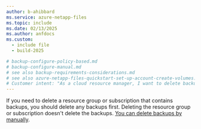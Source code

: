 ```yaml
---
author: b-ahibbard
ms.service: azure-netapp-files
ms.topic: include
ms.date: 02/13/2025
ms.author: anfdocs
ms.custom:
  - include file
  - build-2025

# backup-configure-policy-based.md
# backup-configure-manual.md
# see also backup-requirements-considerations.md
# see also azure-netapp-files-quickstart-set-up-account-create-volumes.md
# Customer intent: "As a cloud resource manager, I want to delete backups before removing a resource group or subscription, so that I can ensure all associated data is properly managed and deleted."
---
```


If you need to delete a resource group or subscription that contains backups, you should delete any backups first. Deleting the resource group or subscription doesn't delete the backups. [You can delete backups by manually](../backup-delete.md).

